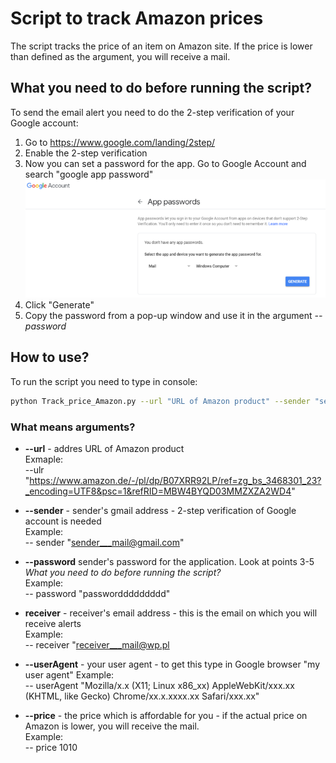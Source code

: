 # Script to track Amazon prices 
The script tracks the price of an item on Amazon site. If the price is lower than defined as the argument, you will receive a mail. 
## What you need to do before running the script?

To send the email alert you need to do the 2-step verification of your Google account: <br />
1. Go to https://www.google.com/landing/2step/
2. Enable the 2-step verification
3. Now you can set a password for the app. Go to Google Account and search "google app password" 
![Screenshot](app_password.png)
4. Click "Generate"
5. Copy the password from a pop-up window and use it in the argument *--password*<br />

## How to use?
To run the script you need to type in console:
```bash
python Track_price_Amazon.py --url "URL of Amazon product" --sender "sender's Gmail address" --password "sender's password" --receiver "receiver's email" --userAgent "your user agent" --price 9999
```
### What means arguments?
- **--url** - addres URL of Amazon product <br />
Exmaple: <br />
--ulr "https://www.amazon.de/-/pl/dp/B07XRR92LP/ref=zg_bs_3468301_23?_encoding=UTF8&psc=1&refRID=MBW4BYQD03MMZXZA2WD4" <br />

- **--sender** - sender's gmail address - 2-step verification of Google account is needed <br />
Example: <br />
-- sender "sender___mail@gmail.com"

- **--password** sender's password for the application. Look at points 3-5 *What you need to do before running the script?* <br />
Example: <br />
-- password "passworddddddddd" <br />

- **receiver**  - receiver's email address - this is the email on which you will receive alerts <br />
Example: <br />
-- receiver "receiver___mail@wp.pl <br />

- **--userAgent** - your user agent - to  get this type in Google browser "my user agent"
Example: <br />
-- userAgent "Mozilla/x.x (X11; Linux x86_xx) AppleWebKit/xxx.xx (KHTML, like Gecko) Chrome/xx.x.xxxx.xx Safari/xxx.xx" <br />

- **--price**  - the price which is affordable for you -  if the actual price on Amazon is lower, you will receive the mail. <br />
Example: <br />
-- price 1010 


